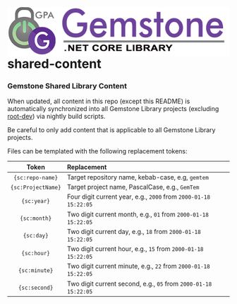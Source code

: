 <img align="right" src="docs/img/gemstone-wide-600.png" alt="gemstone logo">
<br/><br/>

# shared-content
### Gemstone Shared Library Content

When updated, all content in this repo (except this README) is automatically synchronized into all Gemstone Library projects (excluding [root-dev](https://github.com/gemstone/root-dev)) via nightly build scripts.

Be careful to only add content that is applicable to all Gemstone Library projects.

Files can be templated with the following replacement tokens:

| Token              | Replacement                                                      |
|:------------------:|:---------------------------------------------------------------- |
| `{sc:repo-name}`   | Target repository name, kebab-case, e.g, `gemtem`                |
| `{sc:ProjectName}` | Target project name, PascalCase, e.g., `GemTem`                  |
| `{sc:year}`        | Four digit current year, e.g., `2000` from `2000-01-18 15:22:05` |
| `{sc:month}`       | Two digit current month, e.g., `01` from `2000-01-18 15:22:05`   |
| `{sc:day}`         | Two digit current day, e.g., `18` from `2000-01-18 15:22:05`     |
| `{sc:hour}`        | Two digit current hour, e.g., `15` from `2000-01-18 15:22:05`    |
| `{sc:minute}`      | Two digit current minute, e.g., `22` from `2000-01-18 15:22:05`  |
| `{sc:second}`      | Two digit current second, e.g., `05` from `2000-01-18 15:22:05`  |
